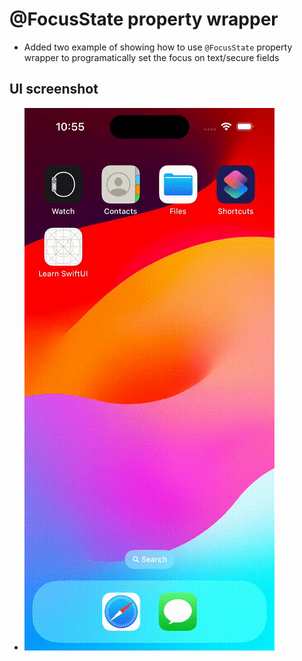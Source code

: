 #  @FocusState property wrapper

- Added two example of showing how to use `@FocusState` property wrapper to programatically
  set the focus on text/secure fields

## UI screenshot
- ![FocusStateWrapperExample](./FocusStateWrapperExample.gif)
